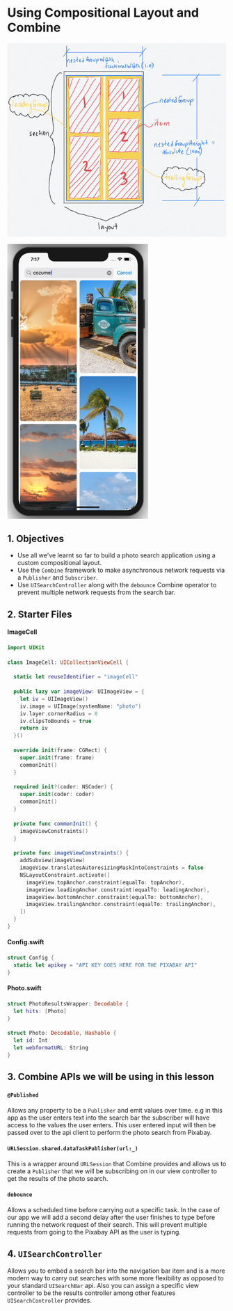 # Using Compositional Layout and Combine

![photo search sketch](Assets/photo-search-layout.jpg)

![photo search](Assets/photo-search.png)

## 1. Objectives 

* Use all we've learnt so far to build a photo search application using a custom compositional layout. 
* Use the `Combine` framework to make asynchronous network requests via a `Publisher` and `Subscriber`. 
* Use `UISearchController` along with the `debounce` Combine operator to prevent multiple network requests from the search bar. 

## 2. Starter Files 

#### ImageCell

```swift 
import UIKit

class ImageCell: UICollectionViewCell {
  
  static let reuseIdentifier = "imageCell"
  
  public lazy var imageView: UIImageView = {
    let iv = UIImageView()
    iv.image = UIImage(systemName: "photo")
    iv.layer.cornerRadius = 8
    iv.clipsToBounds = true
    return iv
  }()
  
  override init(frame: CGRect) {
    super.init(frame: frame)
    commonInit()
  }
  
  required init?(coder: NSCoder) {
    super.init(coder: coder)
    commonInit()
  }
  
  private func commonInit() {
    imageViewConstraints()
  }
  
  private func imageViewConstraints() {
    addSubview(imageView)
    imageView.translatesAutoresizingMaskIntoConstraints = false
    NSLayoutConstraint.activate([
      imageView.topAnchor.constraint(equalTo: topAnchor),
      imageView.leadingAnchor.constraint(equalTo: leadingAnchor),
      imageView.bottomAnchor.constraint(equalTo: bottomAnchor),
      imageView.trailingAnchor.constraint(equalTo: trailingAnchor),
    ])
  }
}
```

#### Config.swift 

```swift 
struct Config {
  static let apikey = "API KEY GOES HERE FOR THE PIXABAY API"
}
```

#### Photo.swift 

```swift 
struct PhotoResultsWrapper: Decodable {
  let hits: [Photo]
}

struct Photo: Decodable, Hashable {
  let id: Int
  let webformatURL: String
}
```

## 3. Combine APIs we will be using in this lesson 

#### `@Published`

Allows any property to be a `Publisher` and emit values over time. e.g in this app as the user enters text into the search bar the subscriber will have access to the values the user enters. This user entered input will then be passed over to the api client to perform the photo search from Pixabay. 

#### `URLSession.shared.dataTaskPublisher(url:_)`

This is a wrapper around `URLSession` that Combine provides and allows us to create a `Publisher` that we will be subscribing on in our view controller to get the results of the photo search. 

#### `debounce`

Allows a scheduled time before carrying out a specific task. In the case of our app we will add a second delay after the user finishes to type before running the network request of their search. This will prevent multiple requests from going to the Pixabay API as the user is typing. 

## 4. `UISearchController` 

Allows you to embed a search bar into the navigation bar item and is a more modern way to carry out searches with some more flexibility as opposed to your standard `UISearchBar` api. Also you can assign a specific view controller to be the results controller among other features `UISearchController` provides. 



